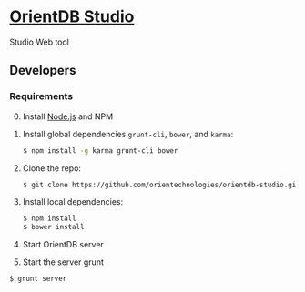 # [OrientDB Studio](https://github.com/orientechnologies/orientdb-studio)

Studio Web tool



## Developers

### Requirements

0. Install [Node.js](http://nodejs.org/) and NPM 

1. Install global dependencies `grunt-cli`, `bower`, and `karma`:

    ```bash
    $ npm install -g karma grunt-cli bower
    ```

2. Clone the repo:

	```bash
	$ git clone https://github.com/orientechnologies/orientdb-studio.git
	```

3. Install local dependencies:

    ```bash
    $ npm install
    $ bower install
    ```

4. Start OrientDB server


5. Start the server grunt

>
	$ grunt server








